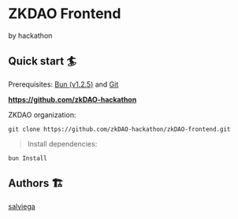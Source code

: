 # ZKDAO Frontend

by hackathon

## Quick start 🏄

Prerequisites: [Bun (v1.2.5)](https://bun.sh) and [Git](https://git-scm.com/downloads)

**https://github.com/zkDAO-hackathon**

ZKDAO organization:
```
git clone https://github.com/zkDAO-hackathon/zkDAO-frontend.git
```

> Install dependencies:

```
bun Install
```

## Authors 🏗

[salviega](https://github.com/salviega)
